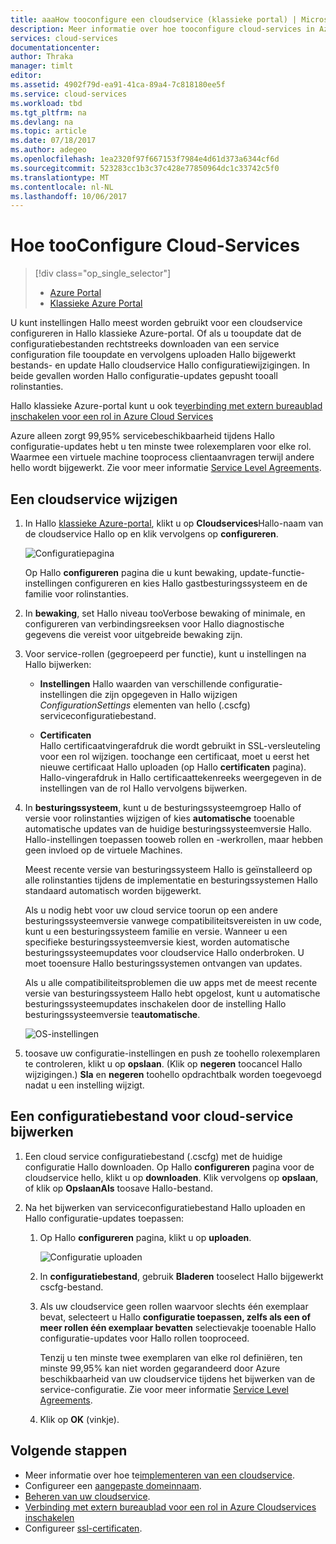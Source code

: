```yaml
---
title: aaaHow tooconfigure een cloudservice (klassieke portal) | Microsoft Docs
description: Meer informatie over hoe tooconfigure cloud-services in Azure. Informatie over tooupdate Hallo cloud-serviceconfiguratie en toorole exemplaren van externe toegang configureren.
services: cloud-services
documentationcenter: 
author: Thraka
manager: timlt
editor: 
ms.assetid: 4902f79d-ea91-41ca-89a4-7c818180ee5f
ms.service: cloud-services
ms.workload: tbd
ms.tgt_pltfrm: na
ms.devlang: na
ms.topic: article
ms.date: 07/18/2017
ms.author: adegeo
ms.openlocfilehash: 1ea2320f97f667153f7984e4d61d373a6344cf6d
ms.sourcegitcommit: 523283cc1b3c37c428e77850964dc1c33742c5f0
ms.translationtype: MT
ms.contentlocale: nl-NL
ms.lasthandoff: 10/06/2017
---
```

# <a name="how-tooconfigure-cloud-services"></a>Hoe tooConfigure Cloud-Services
> [!div class="op_single_selector"]
> * [Azure Portal](cloud-services-how-to-configure-portal.md)
> * [Klassieke Azure Portal](cloud-services-how-to-configure.md)
> 
> 

U kunt instellingen Hallo meest worden gebruikt voor een cloudservice configureren in Hallo klassieke Azure-portal. Of als u tooupdate dat de configuratiebestanden rechtstreeks downloaden van een service configuration file tooupdate en vervolgens uploaden Hallo bijgewerkt bestands- en update Hallo cloudservice Hallo configuratiewijzigingen. In beide gevallen worden Hallo configuratie-updates gepusht tooall rolinstanties.

Hallo klassieke Azure-portal kunt u ook te[verbinding met extern bureaublad inschakelen voor een rol in Azure Cloud Services](cloud-services-role-enable-remote-desktop.md)

Azure alleen zorgt 99,95% servicebeschikbaarheid tijdens Hallo configuratie-updates hebt u ten minste twee rolexemplaren voor elke rol. Waarmee een virtuele machine tooprocess clientaanvragen terwijl andere hello wordt bijgewerkt. Zie voor meer informatie [Service Level Agreements](https://azure.microsoft.com/support/legal/sla/).

## <a name="change-a-cloud-service"></a>Een cloudservice wijzigen
1. In Hallo [klassieke Azure-portal](http://manage.windowsazure.com/), klikt u op **Cloudservices**Hallo-naam van de cloudservice Hallo op en klik vervolgens op **configureren**.
   
    ![Configuratiepagina](./media/cloud-services-how-to-configure/CloudServices_ConfigurePage1.png)
   
    Op Hallo **configureren** pagina die u kunt bewaking, update-functie-instellingen configureren en kies Hallo gastbesturingssysteem en de familie voor rolinstanties. 
2. In **bewaking**, set Hallo niveau tooVerbose bewaking of minimale, en configureren van verbindingsreeksen voor Hallo diagnostische gegevens die vereist voor uitgebreide bewaking zijn.
3. Voor service-rollen (gegroepeerd per functie), kunt u instellingen na Hallo bijwerken:
   
    * **Instellingen** Hallo waarden van verschillende configuratie-instellingen die zijn opgegeven in Hallo wijzigen *ConfigurationSettings* elementen van hello (.cscfg) serviceconfiguratiebestand.

    * **Certificaten**  
        Hallo certificaatvingerafdruk die wordt gebruikt in SSL-versleuteling voor een rol wijzigen. toochange een certificaat, moet u eerst het nieuwe certificaat Hallo uploaden (op Hallo **certificaten** pagina). Hallo-vingerafdruk in Hallo certificaattekenreeks weergegeven in de instellingen van de rol Hallo vervolgens bijwerken.
4. In **besturingssysteem**, kunt u de besturingssysteemgroep Hallo of versie voor rolinstanties wijzigen of kies **automatische** tooenable automatische updates van de huidige besturingssysteemversie Hallo. Hallo-instellingen toepassen tooweb rollen en -werkrollen, maar hebben geen invloed op de virtuele Machines.
   
    Meest recente versie van besturingssysteem Hallo is geïnstalleerd op alle rolinstanties tijdens de implementatie en besturingssystemen Hallo standaard automatisch worden bijgewerkt. 
   
    Als u nodig hebt voor uw cloud service toorun op een andere besturingssysteemversie vanwege compatibiliteitsvereisten in uw code, kunt u een besturingssysteem familie en versie. Wanneer u een specifieke besturingssysteemversie kiest, worden automatische besturingssysteemupdates voor cloudservice Hallo onderbroken. U moet tooensure Hallo besturingssystemen ontvangen van updates.
   
    Als u alle compatibiliteitsproblemen die uw apps met de meest recente versie van besturingssysteem Hallo hebt opgelost, kunt u automatische besturingssysteemupdates inschakelen door de instelling Hallo besturingssysteemversie te**automatische**. 
   
    ![OS-instellingen](./media/cloud-services-how-to-configure/CloudServices_ConfigurePage_OSSettings.png)
5. toosave uw configuratie-instellingen en push ze toohello rolexemplaren te controleren, klikt u op **opslaan**. (Klik op **negeren** toocancel Hallo wijzigingen.) **Sla** en **negeren** toohello opdrachtbalk worden toegevoegd nadat u een instelling wijzigt.

## <a name="update-a-cloud-service-configuration-file"></a>Een configuratiebestand voor cloud-service bijwerken
1. Een cloud service configuratiebestand (.cscfg) met de huidige configuratie Hallo downloaden. Op Hallo **configureren** pagina voor de cloudservice hello, klikt u op **downloaden**. Klik vervolgens op **opslaan**, of klik op **OpslaanAls** toosave Hallo-bestand.
2. Na het bijwerken van serviceconfiguratiebestand Hallo uploaden en Hallo configuratie-updates toepassen:
   
   1. Op Hallo **configureren** pagina, klikt u op **uploaden**.
      
       ![Configuratie uploaden](./media/cloud-services-how-to-configure/CloudServices_UploadConfigFile.png)
   2. In **configuratiebestand**, gebruik **Bladeren** tooselect Hallo bijgewerkt cscfg-bestand.
   3. Als uw cloudservice geen rollen waarvoor slechts één exemplaar bevat, selecteert u Hallo **configuratie toepassen, zelfs als een of meer rollen één exemplaar bevatten** selectievakje tooenable Hallo configuratie-updates voor Hallo rollen tooproceed.
      
       Tenzij u ten minste twee exemplaren van elke rol definiëren, ten minste 99,95% kan niet worden gegarandeerd door Azure beschikbaarheid van uw cloudservice tijdens het bijwerken van de service-configuratie. Zie voor meer informatie [Service Level Agreements](https://azure.microsoft.com/support/legal/sla/).
   4. Klik op **OK** (vinkje). 

## <a name="next-steps"></a>Volgende stappen
* Meer informatie over hoe te[implementeren van een cloudservice](cloud-services-how-to-create-deploy.md).
* Configureer een [aangepaste domeinnaam](cloud-services-custom-domain-name.md).
* [Beheren van uw cloudservice](cloud-services-how-to-manage.md).
* [Verbinding met extern bureaublad voor een rol in Azure Cloudservices inschakelen](cloud-services-role-enable-remote-desktop.md)
* Configureer [ssl-certificaten](cloud-services-configure-ssl-certificate.md).

